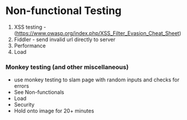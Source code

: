 # Non-functional Testing

1. XSS testing - (https://www.owasp.org/index.php/XSS_Filter_Evasion_Cheat_Sheet)
2. Fiddler - send invalid url directly to server
3. Performance
4. Load


### Monkey testing (and other miscellaneous)
  * use monkey testing to slam page with random inputs and checks for errors
  * See Non-functionals
  * Load
  * Security
  * Hold onto image for 20+ minutes

